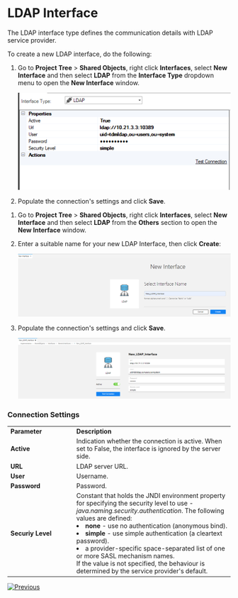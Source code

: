 # LDAP Interface

The LDAP interface type defines the communication details with LDAP service provider.

To create a new LDAP interface, do the following:

<studio>
   
1. Go to **Project Tree** > **Shared Objects**, right click **Interfaces**, select **New Interface** and then select **LDAP** from the **Interface Type** dropdown menu to open the **New Interface** window.

   ![image](images/11_ldap_1.PNG)

2. Populate the connection's settings and click **Save**.

</studio> 


<web>
   
1. Go to **Project Tree** > **Shared Objects**, right click **Interfaces**, select **New Interface** and then select **LDAP** from the **Others** section to open the **New Interface** window.

2. Enter a suitable name for your new LDAP Interface, then click **Create**:   
   
   ![image](images/11_ldap_1WEB.PNG)

2. Populate the connection's settings and click **Save**.
     
   ![image](images/11_ldap_2WEB.PNG)

</web>
   
### Connection Settings

<table>
<tbody>
<tr>
<td width="300pxl"><strong>Parameter</strong></td>
<td width="600pxl"><strong>Description</strong></td>
</tr>
<tr>
<td><strong>Active</strong></td>
<td>Indication whether the connection is active. When set to False, the interface is ignored by the server side.</td>
</tr>
<tr>
<td><strong>URL</strong></td>
<td>LDAP server URL.</td>
</tr>
<tr>
<td><strong>User</strong>&nbsp;</td>
<td>Username.</td>
</tr>
<tr>
<td><strong>Password</strong></td>
<td>Password.</td>
</tr>
</tr>
<tr>
<td><strong>Securiy Level</strong></td>
<td>Constant that holds the JNDI environment property for specifying the security level to use - <i>java.naming.security.authentication</i>. The following values are defined: 
    <li><strong>none</strong> - use no authentication (anonymous bind).</li> 
    <li><strong>simple</strong> - use simple authentication (a cleartext password). </li>
    <li>a provider-specific space-separated list of one or more SASL mechanism names.</li>         
    If the value is not specified, the behaviour is determined by the service provider's default.
</td>
</tr>
</tbody>
</table>









[![Previous](/articles/images/Previous.png)](10_SSH_interface.md)

